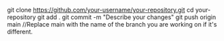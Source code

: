 git clone https://github.com/your-username/your-repository.git
cd your-repository
git add .
git commit -m "Describe your changes"
git push origin main  //Replace main with the name of the branch you are working on if it's different.